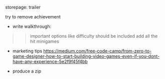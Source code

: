 storepage: trailer

try to remove achievement



- write walkthrough:
>> important options like difficulty should be included
>> add all the hit minigames


- marketing tips https://medium.com/free-code-camp/from-zero-to-game-designer-how-to-start-building-video-games-even-if-you-dont-have-any-experience-5e2f9f45f4bb

- produce a zip
